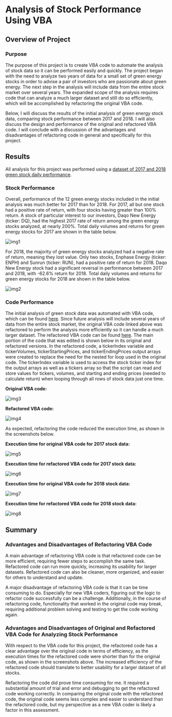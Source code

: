 # Analysis of Stock Performance Using VBA

## Overview of Project

### Purpose
The purpose of this project is to create VBA code to automate the analysis of stock data so it can be performed easily and quickly. The project began with the need to analyze two years of data for a small set of green energy stocks in order to advise a pair of investors who are passionate about green energy. The next step in the analysis will include data from the entire stock market over several years. The expanded scope of the analysis requires code that can analyze a much larger dataset and still do so efficiently, which will be accomplished by refactoring the original VBA code. 

Below, I will discuss the results of the initial analysis of green energy stock data, comparing stock performance between 2017 and 2018. I will also discuss the design and performance of the original and refactored VBA code. I will conclude with a discussion of the advantages and disadvantages of refactoring code in general and specifically for this project. 

## Results

All analysis for this project was performed using a [dataset of 2017 and 2018 green stock daily performance](VBA_Challenge.xlsm).

### Stock Performance
Overall, performance of the 12 green energy stocks included in the initial analysis was much better for 2017 than for 2018.  For 2017, all but one stock had a positive rate of return, with four stocks having greater than 100% return. A stock of particular interest to our investors, Daqo New Energy (ticker: DQ), had the highest 2017 rate of return among the green energy stocks analyzed, at nearly 200%. Total daily volumes and returns for green energy stocks for 2017 are shown in the table below.

![img1](Resources/2017_Performance.png)


For 2018, the majority of green energy stocks analyzed had a negative rate of return, meaning they lost value. Only two stocks, Enphase Energy (ticker: ENPH) and Sunrun (ticker: RUN), had a positive rate of return for 2018. Daqo New Energy stock had a significant reversal in performance between 2017 and 2018, with -62.6% return for 2018. Total daily volumes and returns for green energy stocks for 2018 are shown in the table below.

![img2](Resources/2018_Performance.png)

### Code Performance
The initial analysis of green stock data was automated with VBA code, which can be found [here](Resources/VBA_Before_Refactoring.vbs). Since future analysis will include several years of data from the entire stock market, the original VBA code linked above was refactored to perform the analysis more efficiently so it can handle a much larger dataset. The refactored VBA code can be found [here](Resources/VBA_Challenge.vbs). The main portion of the code that was edited is shown below in its original and refactored versions. In the refactored code, a tickerIndex variable and tickerVolumes, tickerStartingPrices, and tickerEndingPrices output arrays were created to replace the need for the nested for loop used in the original code. The tickerIndex variable is used to access the stock ticker index for the output arrays as well as a tickers array so that the script can read and store values for tickers, volumes, and starting and ending prices (needed to calculate return) when looping through all rows of stock data just one time.

**Original VBA code:**

![img3](Resources/Original_Code.png)


**Refactored VBA code:**

![img4](Resources/Refactored_Code.png)


As expected, refactoring the code reduced the execution time, as shown in the screenshots below.

**Execution time for original VBA code for 2017 stock data:**

![img5](Resources/VBA_Before_Refactoring_2017.png)


**Execution time for refactored VBA code for 2017 stock data:**

![img6](Resources/VBA_Challenge_2017.png)


**Execution time for original VBA code for 2018 stock data:**

![img7](Resources/VBA_Before_Refactoring_2018.png)


**Execution time for refactored VBA code for 2018 stock data:**

![img8](Resources/VBA_Challenge_2018.png)


## Summary

### Advantages and Disadvantages of Refactoring VBA Code
A main advantage of refactoring VBA code is that refactored code can be more efficient, requiring fewer steps to accomplish the same task. Refactored code can run more quickly, increasing its usability for larger datasets. Refactored code can also be cleaner, more organized, and easier for others to understand and update.

A major disadvantage of refactoring VBA code is that it can be time consuming to do. Especially for new VBA coders, figuring out the logic to refactor code successfully can be a challenge. Additionally, in the course of refactoring code, functionality that worked in the original code may break, requiring additional problem solving and testing to get the code working again. 

### Advantages and Disadvantages of Original and Refactored VBA Code for Analyzing Stock Performance
With respect to the VBA code for this project, the refactored code has a clear advantage over the original code in terms of efficiency, as the execution times for the refactored code were shorter than for the original code, as shown in the screenshots above. The increased efficiency of the refactored code should translate to better usability for a larger dataset of all stocks.

Refactoring the code did prove time consuming for me. It required a substantial amount of trial and error and debugging to get the refactored code working correctly. In comparing the original code with the refactored code, the original code seems less complex and easier to understand than the refactored code, but my perspective as a new VBA coder is likely a factor in this assessment.
